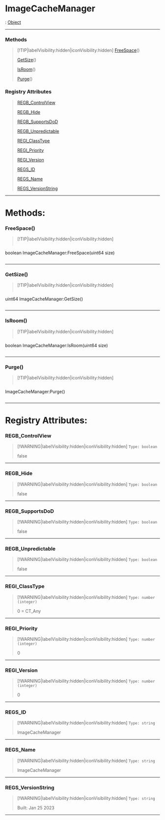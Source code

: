 # ImageCacheManager
 : [Object](Object.md)
___
### Methods  
> [!TIP|labelVisibility:hidden|iconVisibility:hidden]
> [FreeSpace](#FreeSpace)()
>
> [GetSize](#GetSize)()
>
> [IsRoom](#IsRoom)()
>
> [Purge](#Purge)()
>
### Registry Attributes
> [REGB_ControlView](#REGB_ControlView)
>
> [REGB_Hide](#REGB_Hide)
>
> [REGB_SupportsDoD](#REGB_SupportsDoD)
>
> [REGB_Unpredictable](#REGB_Unpredictable)
>
> [REGI_ClassType](#REGI_ClassType)
>
> [REGI_Priority](#REGI_Priority)
>
> [REGI_Version](#REGI_Version)
>
> [REGS_ID](#REGS_ID)
>
> [REGS_Name](#REGS_Name)
>
> [REGS_VersionString](#REGS_VersionString)
>
___

# Methods: <!-- {docsify-ignore} -->

### FreeSpace()
> [!TIP|labelVisibility:hidden|iconVisibility:hidden]
> ```php
boolean ImageCacheManager:FreeSpace(uint64 size)
> ```
>
___

### GetSize()
> [!TIP|labelVisibility:hidden|iconVisibility:hidden]
> ```php
uint64 ImageCacheManager:GetSize()
> ```
>
___

### IsRoom()
> [!TIP|labelVisibility:hidden|iconVisibility:hidden]
> ```php
boolean ImageCacheManager:IsRoom(uint64 size)
> ```
>
___

### Purge()
> [!TIP|labelVisibility:hidden|iconVisibility:hidden]
> ```php
 ImageCacheManager:Purge()
> ```
>
___


# Registry Attributes: <!-- {docsify-ignore} -->

### REGB_ControlView
> [!WARNING|labelVisibility:hidden|iconVisibility:hidden]
> `Type: boolean`
>
> false
>
___

### REGB_Hide
> [!WARNING|labelVisibility:hidden|iconVisibility:hidden]
> `Type: boolean`
>
> false
>
___

### REGB_SupportsDoD
> [!WARNING|labelVisibility:hidden|iconVisibility:hidden]
> `Type: boolean`
>
> false
>
___

### REGB_Unpredictable
> [!WARNING|labelVisibility:hidden|iconVisibility:hidden]
> `Type: boolean`
>
> false
>
___

### REGI_ClassType
> [!WARNING|labelVisibility:hidden|iconVisibility:hidden]
> `Type: number (integer)`
>
> 0 = CT_Any
>
___

### REGI_Priority
> [!WARNING|labelVisibility:hidden|iconVisibility:hidden]
> `Type: number (integer)`
>
> 0
>
___

### REGI_Version
> [!WARNING|labelVisibility:hidden|iconVisibility:hidden]
> `Type: number (integer)`
>
> 0
>
___

### REGS_ID
> [!WARNING|labelVisibility:hidden|iconVisibility:hidden]
> `Type: string`
>
> ImageCacheManager
>
___

### REGS_Name
> [!WARNING|labelVisibility:hidden|iconVisibility:hidden]
> `Type: string`
>
> ImageCacheManager
>
___

### REGS_VersionString
> [!WARNING|labelVisibility:hidden|iconVisibility:hidden]
> `Type: string`
>
> Built: Jan 25 2023
>
___

